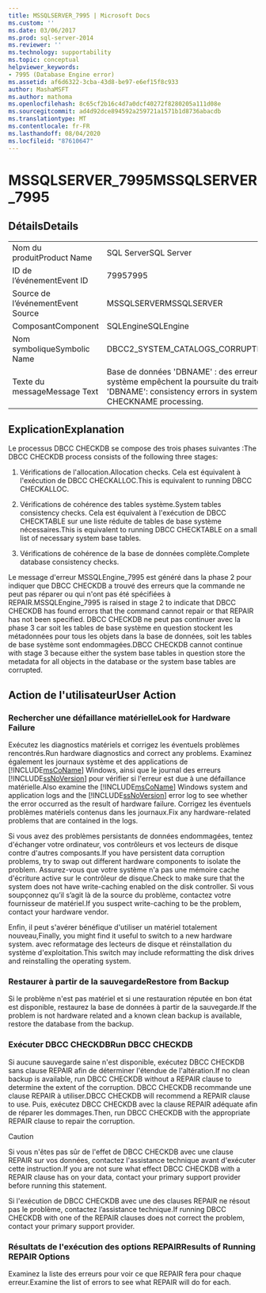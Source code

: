 ```yaml
---
title: MSSQLSERVER_7995 | Microsoft Docs
ms.custom: ''
ms.date: 03/06/2017
ms.prod: sql-server-2014
ms.reviewer: ''
ms.technology: supportability
ms.topic: conceptual
helpviewer_keywords:
- 7995 (Database Engine error)
ms.assetid: af6d6322-3cba-43d8-be97-e6ef15f8c933
author: MashaMSFT
ms.author: mathoma
ms.openlocfilehash: 8c65cf2b16c4d7a0dcf40272f8280205a111d08e
ms.sourcegitcommit: ad4d92dce894592a259721a1571b1d8736abacdb
ms.translationtype: MT
ms.contentlocale: fr-FR
ms.lasthandoff: 08/04/2020
ms.locfileid: "87610647"
---
```

# <a name="mssqlserver_7995"></a><span data-ttu-id="43a37-102">MSSQLSERVER_7995</span><span class="sxs-lookup"><span data-stu-id="43a37-102">MSSQLSERVER_7995</span></span>
    
## <a name="details"></a><span data-ttu-id="43a37-103">Détails</span><span class="sxs-lookup"><span data-stu-id="43a37-103">Details</span></span>  
  
|||  
|-|-|  
|<span data-ttu-id="43a37-104">Nom du produit</span><span class="sxs-lookup"><span data-stu-id="43a37-104">Product Name</span></span>|<span data-ttu-id="43a37-105">SQL Server</span><span class="sxs-lookup"><span data-stu-id="43a37-105">SQL Server</span></span>|  
|<span data-ttu-id="43a37-106">ID de l’événement</span><span class="sxs-lookup"><span data-stu-id="43a37-106">Event ID</span></span>|<span data-ttu-id="43a37-107">7995</span><span class="sxs-lookup"><span data-stu-id="43a37-107">7995</span></span>|  
|<span data-ttu-id="43a37-108">Source de l’événement</span><span class="sxs-lookup"><span data-stu-id="43a37-108">Event Source</span></span>|<span data-ttu-id="43a37-109">MSSQLSERVER</span><span class="sxs-lookup"><span data-stu-id="43a37-109">MSSQLSERVER</span></span>|  
|<span data-ttu-id="43a37-110">Composant</span><span class="sxs-lookup"><span data-stu-id="43a37-110">Component</span></span>|<span data-ttu-id="43a37-111">SQLEngine</span><span class="sxs-lookup"><span data-stu-id="43a37-111">SQLEngine</span></span>|  
|<span data-ttu-id="43a37-112">Nom symbolique</span><span class="sxs-lookup"><span data-stu-id="43a37-112">Symbolic Name</span></span>|<span data-ttu-id="43a37-113">DBCC2_SYSTEM_CATALOGS_CORRUPT</span><span class="sxs-lookup"><span data-stu-id="43a37-113">DBCC2_SYSTEM_CATALOGS_CORRUPT</span></span>|  
|<span data-ttu-id="43a37-114">Texte du message</span><span class="sxs-lookup"><span data-stu-id="43a37-114">Message Text</span></span>|<span data-ttu-id="43a37-115">Base de données 'DBNAME' : des erreurs de cohérence dans les catalogues système empêchent la poursuite du traitement de DBCC CHECKNAME.</span><span class="sxs-lookup"><span data-stu-id="43a37-115">Database 'DBNAME': consistency errors in system catalogs prevent further DBCC CHECKNAME processing.</span></span>|  
  
## <a name="explanation"></a><span data-ttu-id="43a37-116">Explication</span><span class="sxs-lookup"><span data-stu-id="43a37-116">Explanation</span></span>  
 <span data-ttu-id="43a37-117">Le processus DBCC CHECKDB se compose des trois phases suivantes :</span><span class="sxs-lookup"><span data-stu-id="43a37-117">The DBCC CHECKDB process consists of the following three stages:</span></span>  
  
1.  <span data-ttu-id="43a37-118">Vérifications de l'allocation.</span><span class="sxs-lookup"><span data-stu-id="43a37-118">Allocation checks.</span></span> <span data-ttu-id="43a37-119">Cela est équivalent à l'exécution de DBCC CHECKALLOC.</span><span class="sxs-lookup"><span data-stu-id="43a37-119">This is equivalent to running DBCC CHECKALLOC.</span></span>  
  
2.  <span data-ttu-id="43a37-120">Vérifications de cohérence des tables système.</span><span class="sxs-lookup"><span data-stu-id="43a37-120">System tables consistency checks.</span></span> <span data-ttu-id="43a37-121">Cela est équivalent à l'exécution de DBCC CHECKTABLE sur une liste réduite de tables de base système nécessaires.</span><span class="sxs-lookup"><span data-stu-id="43a37-121">This is equivalent to running DBCC CHECKTABLE on a small list of necessary system base tables.</span></span>  
  
3.  <span data-ttu-id="43a37-122">Vérifications de cohérence de la base de données complète.</span><span class="sxs-lookup"><span data-stu-id="43a37-122">Complete database consistency checks.</span></span>  
  
 <span data-ttu-id="43a37-123">Le message d'erreur MSSQLEngine_7995 est généré dans la phase 2 pour indiquer que DBCC CHECKDB a trouvé des erreurs que la commande ne peut pas réparer ou qui n'ont pas été spécifiées à REPAIR.</span><span class="sxs-lookup"><span data-stu-id="43a37-123">MSSQLEngine_7995 is raised in stage 2 to indicate that DBCC CHECKDB has found errors that the command cannot repair or that REPAIR has not been specified.</span></span> <span data-ttu-id="43a37-124">DBCC CHECKDB ne peut pas continuer avec la phase 3 car soit les tables de base système en question stockent les métadonnées pour tous les objets dans la base de données, soit les tables de base système sont endommagées.</span><span class="sxs-lookup"><span data-stu-id="43a37-124">DBCC CHECKDB cannot continue with stage 3 because either the system base tables in question store the metadata for all objects in the database or the system base tables are corrupted.</span></span>  
  
## <a name="user-action"></a><span data-ttu-id="43a37-125">Action de l'utilisateur</span><span class="sxs-lookup"><span data-stu-id="43a37-125">User Action</span></span>  
  
### <a name="look-for-hardware-failure"></a><span data-ttu-id="43a37-126">Rechercher une défaillance matérielle</span><span class="sxs-lookup"><span data-stu-id="43a37-126">Look for Hardware Failure</span></span>  
 <span data-ttu-id="43a37-127">Exécutez les diagnostics matériels et corrigez les éventuels problèmes rencontrés.</span><span class="sxs-lookup"><span data-stu-id="43a37-127">Run hardware diagnostics and correct any problems.</span></span> <span data-ttu-id="43a37-128">Examinez également les journaux système et des applications de [!INCLUDE[msCoName](../../includes/msconame-md.md)] Windows, ainsi que le journal des erreurs [!INCLUDE[ssNoVersion](../../includes/ssnoversion-md.md)] pour vérifier si l'erreur est due à une défaillance matérielle.</span><span class="sxs-lookup"><span data-stu-id="43a37-128">Also examine the [!INCLUDE[msCoName](../../includes/msconame-md.md)] Windows system and application logs and the [!INCLUDE[ssNoVersion](../../includes/ssnoversion-md.md)] error log to see whether the error occurred as the result of hardware failure.</span></span> <span data-ttu-id="43a37-129">Corrigez les éventuels problèmes matériels contenus dans les journaux.</span><span class="sxs-lookup"><span data-stu-id="43a37-129">Fix any hardware-related problems that are contained in the logs.</span></span>  
  
 <span data-ttu-id="43a37-130">Si vous avez des problèmes persistants de données endommagées, tentez d'échanger votre ordinateur, vos contrôleurs et vos lecteurs de disque contre d'autres composants.</span><span class="sxs-lookup"><span data-stu-id="43a37-130">If you have persistent data corruption problems, try to swap out different hardware components to isolate the problem.</span></span> <span data-ttu-id="43a37-131">Assurez-vous que votre système n'a pas une mémoire cache d'écriture active sur le contrôleur de disque.</span><span class="sxs-lookup"><span data-stu-id="43a37-131">Check to make sure that the system does not have write-caching enabled on the disk controller.</span></span> <span data-ttu-id="43a37-132">Si vous soupçonnez qu’il s’agit là de la source du problème, contactez votre fournisseur de matériel.</span><span class="sxs-lookup"><span data-stu-id="43a37-132">If you suspect write-caching to be the problem, contact your hardware vendor.</span></span>  
  
 <span data-ttu-id="43a37-133">Enfin, il peut s'avérer bénéfique d'utiliser un matériel totalement nouveau,</span><span class="sxs-lookup"><span data-stu-id="43a37-133">Finally, you might find it useful to switch to a new hardware system.</span></span> <span data-ttu-id="43a37-134">avec reformatage des lecteurs de disque et réinstallation du système d'exploitation.</span><span class="sxs-lookup"><span data-stu-id="43a37-134">This switch may include reformatting the disk drives and reinstalling the operating system.</span></span>  
  
### <a name="restore-from-backup"></a><span data-ttu-id="43a37-135">Restaurer à partir de la sauvegarde</span><span class="sxs-lookup"><span data-stu-id="43a37-135">Restore from Backup</span></span>  
 <span data-ttu-id="43a37-136">Si le problème n'est pas matériel et si une restauration réputée en bon état est disponible, restaurez la base de données à partir de la sauvegarde.</span><span class="sxs-lookup"><span data-stu-id="43a37-136">If the problem is not hardware related and a known clean backup is available, restore the database from the backup.</span></span>  
  
### <a name="run-dbcc-checkdb"></a><span data-ttu-id="43a37-137">Exécuter DBCC CHECKDB</span><span class="sxs-lookup"><span data-stu-id="43a37-137">Run DBCC CHECKDB</span></span>  
 <span data-ttu-id="43a37-138">Si aucune sauvegarde saine n'est disponible, exécutez DBCC CHECKDB sans clause REPAIR afin de déterminer l'étendue de l'altération.</span><span class="sxs-lookup"><span data-stu-id="43a37-138">If no clean backup is available, run DBCC CHECKDB without a REPAIR clause to determine the extent of the corruption.</span></span> <span data-ttu-id="43a37-139">DBCC CHECKDB recommande une clause REPAIR à utiliser.</span><span class="sxs-lookup"><span data-stu-id="43a37-139">DBCC CHECKDB will recommend a REPAIR clause to use.</span></span> <span data-ttu-id="43a37-140">Puis, exécutez DBCC CHECKDB avec la clause REPAIR adéquate afin de réparer les dommages.</span><span class="sxs-lookup"><span data-stu-id="43a37-140">Then, run DBCC CHECKDB with the appropriate REPAIR clause to repair the corruption.</span></span>  
  
> [!CAUTION]  
>  <span data-ttu-id="43a37-141">Si vous n'êtes pas sûr de l'effet de DBCC CHECKDB avec une clause REPAIR sur vos données, contactez l'assistance technique avant d'exécuter cette instruction.</span><span class="sxs-lookup"><span data-stu-id="43a37-141">If you are not sure what effect DBCC CHECKDB with a REPAIR clause has on your data, contact your primary support provider before running this statement.</span></span>  
  
 <span data-ttu-id="43a37-142">Si l'exécution de DBCC CHECKDB avec une des clauses REPAIR ne résout pas le problème, contactez l’assistance technique.</span><span class="sxs-lookup"><span data-stu-id="43a37-142">If running DBCC CHECKDB with one of the REPAIR clauses does not correct the problem, contact your primary support provider.</span></span>  
  
### <a name="results-of-running-repair-options"></a><span data-ttu-id="43a37-143">Résultats de l'exécution des options REPAIR</span><span class="sxs-lookup"><span data-stu-id="43a37-143">Results of Running REPAIR Options</span></span>  
 <span data-ttu-id="43a37-144">Examinez la liste des erreurs pour voir ce que REPAIR fera pour chaque erreur.</span><span class="sxs-lookup"><span data-stu-id="43a37-144">Examine the list of errors to see what REPAIR will do for each.</span></span>  
  
  
